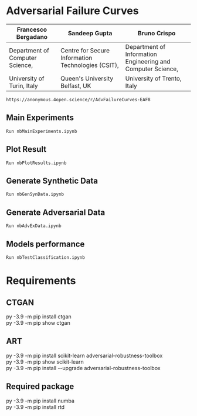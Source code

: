 # Adversarial Failure Curves

| Francesco Bergadano | Sandeep Gupta | Bruno Crispo |
|----------|----------|----------|
| Department of Computer Science,| Centre for Secure Information Technologies (CSIT), | Department of Information Engineering and Computer Science,|
| University of Turin, Italy| Queen's University Belfast, UK | University of Trento, Italy |
    
    https://anonymous.4open.science/r/AdvFailureCurves-EAF8

## Main Experiments
    Run nbMainExperiments.ipynb

## Plot Result
    Run nbPlotResults.ipynb

## Generate Synthetic Data
    Run nbGenSynData.ipynb 

## Generate Adversarial Data
    Run nbAdvExData.ipynb 

## Models performance
    Run nbTestClassification.ipynb

# Requirements
## CTGAN
py -3.9 -m pip install ctgan<br>
py -3.9 -m pip show ctgan

## ART
py -3.9 -m pip install scikit-learn adversarial-robustness-toolbox<br>
py -3.9 -m pip show scikit-learn<br>
py -3.9 -m pip install --upgrade adversarial-robustness-toolbox

## Required package
py -3.9 -m pip install numba<br>
py -3.9 -m pip install rtd


